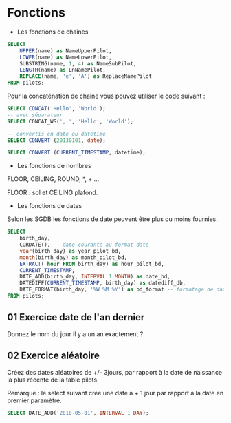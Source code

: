 # Fonctions

- Les fonctions de chaînes 

```sql
SELECT 
    UPPER(name) as NameUpperPilot,
    LOWER(name) as NameLowerPilot,
    SUBSTRING(name, 1, 4) as NameSubPilot,
    LENGTH(name) as LnNamePilot,
    REPLACE(name, 'e', 'A') as ReplaceNamePilot
FROM pilots;
```

Pour la concaténation de chaîne vous pouvez utiliser le code suivant :

```sql
SELECT CONCAT('Hello', 'World');
-- avec séparateur
SELECT CONCAT_WS(', ', 'Hello', 'World');

-- convertis en date ou datetime
SELECT CONVERT (20130101, date);

SELECT CONVERT (CURRENT_TIMESTAMP, datetime);
```

- Les fonctions de nombres

FLOOR, CEILING, ROUND, *, + ... 

FLOOR : sol et CEILING plafond.

- Les fonctions de dates

Selon les SGDB les fonctions de date peuvent être plus ou moins fournies.

```sql
SELECT 
    birth_day,
    CURDATE(), -- date courante au format date
    year(birth_day) as year_pilot_bd,
    month(birth_day) as month_pilot_bd,
    EXTRACT( hour FROM birth_day) as hour_pilot_bd,
    CURRENT_TIMESTAMP,
    DATE_ADD(birth_day, INTERVAL 1 MONTH) as date_bd,
    DATEDIFF(CURRENT_TIMESTAMP, birth_day) as datediff_db,
    DATE_FORMAT(birth_day, '%W %M %Y') as bd_format -- formatage de date ISO diffère selon les SGBD
FROM pilots;
```

## 01 Exercice date de l'an dernier

Donnez le nom du jour il y a un an exactement ?

## 02 Exercice aléatoire

Créez des dates aléatoires de +/- 3jours, par rapport à la date de naissance la plus récente de la table pilots.

Remarque : le select suivant crée une date à + 1 jour par rapport à la date en premier paramètre.

```sql
SELECT DATE_ADD('2018-05-01', INTERVAL 1 DAY);
```